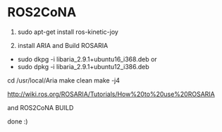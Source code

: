 # ROS2CoNA

1. sudo apt-get install ros-kinetic-joy

2. install ARIA and Build ROSARIA
-  sudo dkpg -i libaria_2.9.1+ubuntu16_i368.deb
or
-  sudo dpkg -i libaria_2.9.1+ubuntu12_i386.deb

cd /usr/local/Aria
make clean
make -j4

http://wiki.ros.org/ROSARIA/Tutorials/How%20to%20use%20ROSARIA


and ROS2CoNA BUILD

done :)
